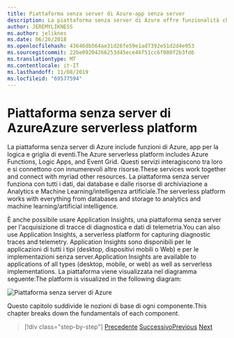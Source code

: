 ```yaml
---
title: Piattaforma senza server di Azure-app senza server
description: La piattaforma senza server di Azure offre funzionalità che includono codice di scalabilità immediata attivato da eventi, pub/sub basato su cloud, orchestrazione del flusso di lavoro e altro ancora.
author: JEREMYLIKNESS
ms.author: jeliknes
ms.date: 06/26/2018
ms.openlocfilehash: 43646db564ae31d26fe59e1ad7392e51d2d4e953
ms.sourcegitcommit: 22be09204266253d45ece46f51cc6f080f2b3fd6
ms.translationtype: MT
ms.contentlocale: it-IT
ms.lasthandoff: 11/08/2019
ms.locfileid: "69577594"
---
```

# <a name="azure-serverless-platform"></a><span data-ttu-id="270f3-103">Piattaforma senza server di Azure</span><span class="sxs-lookup"><span data-stu-id="270f3-103">Azure serverless platform</span></span>

<span data-ttu-id="270f3-104">La piattaforma senza server di Azure include funzioni di Azure, app per la logica e griglia di eventi.</span><span class="sxs-lookup"><span data-stu-id="270f3-104">The Azure serverless platform includes Azure Functions, Logic Apps, and Event Grid.</span></span> <span data-ttu-id="270f3-105">Questi servizi interagiscono tra loro e si connettono con innumerevoli altre risorse.</span><span class="sxs-lookup"><span data-stu-id="270f3-105">These services work together and connect with myriad other resources.</span></span> <span data-ttu-id="270f3-106">La piattaforma senza server funziona con tutti i dati, dai database e dalle risorse di archiviazione a Analytics e Machine Learning/intelligenza artificiale.</span><span class="sxs-lookup"><span data-stu-id="270f3-106">The serverless platform works with everything from databases and storage to analytics and machine learning/artificial intelligence.</span></span>

<span data-ttu-id="270f3-107">È anche possibile usare Application Insights, una piattaforma senza server per l'acquisizione di tracce di diagnostica e dati di telemetria.</span><span class="sxs-lookup"><span data-stu-id="270f3-107">You can also use Application Insights, a serverless platform for capturing diagnostic traces and telemetry.</span></span> <span data-ttu-id="270f3-108">Application Insights sono disponibili per le applicazioni di tutti i tipi (desktop, dispositivi mobili o Web) e per le implementazioni senza server.</span><span class="sxs-lookup"><span data-stu-id="270f3-108">Application Insights are available to applications of all types (desktop, mobile, or web) as well as serverless implementations.</span></span> <span data-ttu-id="270f3-109">La piattaforma viene visualizzata nel diagramma seguente:</span><span class="sxs-lookup"><span data-stu-id="270f3-109">The platform is visualized in the following diagram:</span></span>

![Piattaforma senza server di Azure](./media/azure-serverless-platform.png)

<span data-ttu-id="270f3-111">Questo capitolo suddivide le nozioni di base di ogni componente.</span><span class="sxs-lookup"><span data-stu-id="270f3-111">This chapter breaks down the fundamentals of each component.</span></span>

>[!div class="step-by-step"]
><span data-ttu-id="270f3-112">[Precedente](serverless-design-examples.md)
>[Successivo](azure-functions.md)</span><span class="sxs-lookup"><span data-stu-id="270f3-112">[Previous](serverless-design-examples.md)
[Next](azure-functions.md)</span></span>
